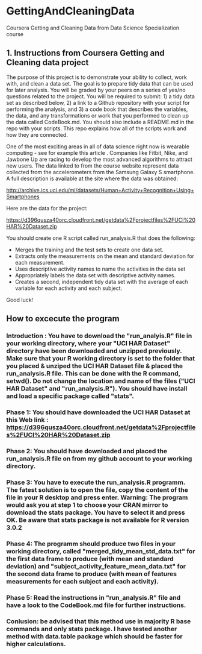 GettingAndCleaningData
======================

Coursera Getting and Cleaning Data from Data Science Specialization course

## 1. Instructions from Coursera Getting and Cleaning data project

The purpose of this project is to demonstrate your ability to collect, work with, and clean a data set. The goal is to prepare tidy data that can be used for later analysis. You will be graded by your peers on a series of yes/no questions related to the project. You will be required to submit: 1) a tidy data set as described below, 2) a link to a Github repository with your script for performing the analysis, and 3) a code book that describes the variables, the data, and any transformations or work that you performed to clean up the data called CodeBook.md. You should also include a README.md in the repo with your scripts. This repo explains how all of the scripts work and how they are connected.  

One of the most exciting areas in all of data science right now is wearable computing - see for example this article . Companies like Fitbit, Nike, and Jawbone Up are racing to develop the most advanced algorithms to attract new users. The data linked to from the course website represent data collected from the accelerometers from the Samsung Galaxy S smartphone. A full description is available at the site where the data was obtained: 

http://archive.ics.uci.edu/ml/datasets/Human+Activity+Recognition+Using+Smartphones 

Here are the data for the project: 

https://d396qusza40orc.cloudfront.net/getdata%2Fprojectfiles%2FUCI%20HAR%20Dataset.zip 

You should create one R script called run_analysis.R that does the following:

* Merges the training and the test sets to create one data set.
* Extracts only the measurements on the mean and standard deviation for each measurement. 
* Uses descriptive activity names to name the activities in the data set
* Appropriately labels the data set with descriptive activity names. 
* Creates a second, independent tidy data set with the average of each variable for each activity and each subject. 

Good luck!

## How to excecute the program

### Introduction : You have to download the "run_analyis.R" file in your working directory, where your "UCI HAR Dataset" directory have been downloaded and unzipped previously. Make sure that your R working directory is set to the folder that you placed & unziped the UCI HAR Dataset file & placed the run_analysis.R file. This can be done with the R command, setwd(). Do not change the location and name of the files ("UCI HAR Dataset" and "run_analysis.R"). You should have install and load a specific package called "stats".

### Phase 1: You should have downloaded the UCI HAR Dataset at this Web link : https://d396qusza40orc.cloudfront.net/getdata%2Fprojectfiles%2FUCI%20HAR%20Dataset.zip

### Phase 2: You should have downloaded and placed the run_analysis.R file on from my github account to your working directory.

### Phase 3: You have to execute the run_analysis.R programm. The fatest solution is to open the file, copy the content of the file in your R desktop and press enter. Warning: The program would ask you at step 1 to choose your CRAN mirror to download the stats package. You have to select it and press OK. Be aware that stats package is not available for R version 3.0.2

### Phase 4: The programm should produce two files in your working directory, called "merged_tidy_mean_std_data.txt" for the first data frame to produce (with mean and standard deviation) and "subject_activity_feature_mean_data.txt" for the second data frame to produce (with mean of features measurements for each subject and each activity).

### Phase 5: Read the instructions in "run_analysis.R" file and have a look to the CodeBook.md file for further instructions.

### Conlusion: be advised that this method use in majority R base commands and only stats package. I have tested another method with data.table package which should be faster for higher calculations.

